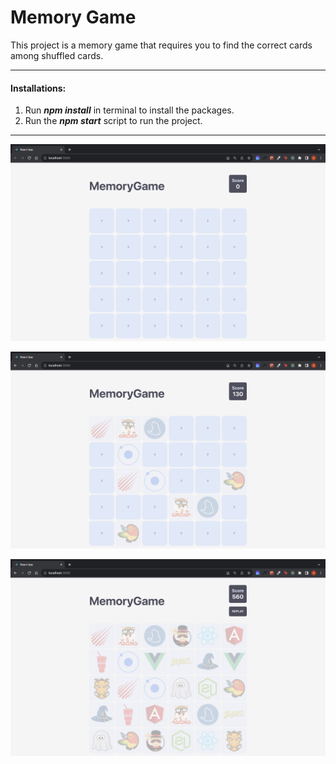 # Memory Game

This project is a memory game that requires you to find the correct cards among shuffled cards.

---

#### Installations:

1. Run **_npm install_** in terminal to install the packages.
2. Run the **_npm start_** script to run the project.

---

![Start](public/project_pic.png)

![Match](public/match.png)

![Finish](public/finish.png)


